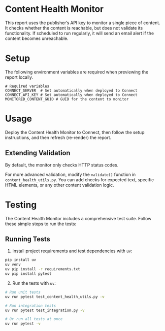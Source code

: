# Content Health Monitor

This report uses the publisher’s API key to monitor a single piece of content. It checks whether the content is 
reachable, but does not validate its functionality. If scheduled to run regularly, it will send an email alert if the 
content becomes unreachable.

# Setup

The following environment variables are required when previewing the report locally.

```bash:
# Required variables
CONNECT_SERVER  # Set automatically when deployed to Connect
CONNECT_API_KEY # Set automatically when deployed to Connect
MONITORED_CONTENT_GUID # GUID for the content to monitor
```	

# Usage

Deploy the Content Health Monitor to Connect, then follow the setup instructions, and then refresh (re-render) the report.

## Extending Validation

By default, the monitor only checks HTTP status codes.

For more advanced validation, modify the `validate()` function in `content_health_utils.py`. You can add checks for expected text, specific HTML elements, or any other content validation logic.


# Testing

The Content Health Monitor includes a comprehensive test suite. Follow these simple steps to run the tests:

## Running Tests

1. Install project requirements and test dependencies with `uv`:

```bash
pip install uv
uv venv
uv pip install -r requirements.txt
uv pip install pytest
```

2. Run the tests with `uv`:

```bash
# Run unit tests
uv run pytest test_content_health_utils.py -v

# Run integration tests
uv run pytest test_integration.py -v

# Or run all tests at once
uv run pytest -v
```
